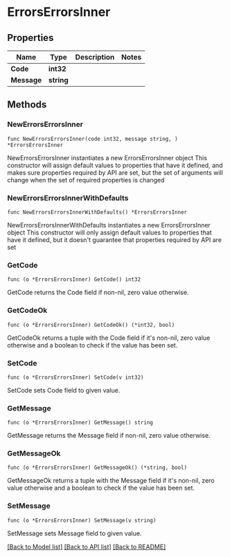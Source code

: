 # ErrorsErrorsInner

## Properties

Name | Type | Description | Notes
------------ | ------------- | ------------- | -------------
**Code** | **int32** |  | 
**Message** | **string** |  | 

## Methods

### NewErrorsErrorsInner

`func NewErrorsErrorsInner(code int32, message string, ) *ErrorsErrorsInner`

NewErrorsErrorsInner instantiates a new ErrorsErrorsInner object
This constructor will assign default values to properties that have it defined,
and makes sure properties required by API are set, but the set of arguments
will change when the set of required properties is changed

### NewErrorsErrorsInnerWithDefaults

`func NewErrorsErrorsInnerWithDefaults() *ErrorsErrorsInner`

NewErrorsErrorsInnerWithDefaults instantiates a new ErrorsErrorsInner object
This constructor will only assign default values to properties that have it defined,
but it doesn't guarantee that properties required by API are set

### GetCode

`func (o *ErrorsErrorsInner) GetCode() int32`

GetCode returns the Code field if non-nil, zero value otherwise.

### GetCodeOk

`func (o *ErrorsErrorsInner) GetCodeOk() (*int32, bool)`

GetCodeOk returns a tuple with the Code field if it's non-nil, zero value otherwise
and a boolean to check if the value has been set.

### SetCode

`func (o *ErrorsErrorsInner) SetCode(v int32)`

SetCode sets Code field to given value.


### GetMessage

`func (o *ErrorsErrorsInner) GetMessage() string`

GetMessage returns the Message field if non-nil, zero value otherwise.

### GetMessageOk

`func (o *ErrorsErrorsInner) GetMessageOk() (*string, bool)`

GetMessageOk returns a tuple with the Message field if it's non-nil, zero value otherwise
and a boolean to check if the value has been set.

### SetMessage

`func (o *ErrorsErrorsInner) SetMessage(v string)`

SetMessage sets Message field to given value.



[[Back to Model list]](../README.md#documentation-for-models) [[Back to API list]](../README.md#documentation-for-api-endpoints) [[Back to README]](../README.md)


